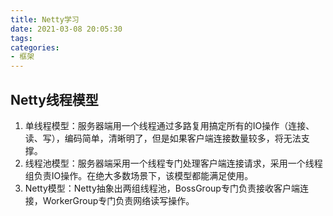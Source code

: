 ```yaml
---
title: Netty学习
date: 2021-03-08 20:05:30
tags:
categories:
- 框架
---
```


## Netty线程模型

1. 单线程模型：服务器端用一个线程通过多路复用搞定所有的IO操作（连接、读、写），编码简单，清晰明了，但是如果客户端连接数量较多，将无法支撑。
2. 线程池模型：服务器端采用一个线程专门处理客户端连接请求，采用一个线程组负责IO操作。在绝大多数场景下，该模型都能满足使用。
3. Netty模型：Netty抽象出两组线程池，BossGroup专门负责接收客户端连接，WorkerGroup专门负责网络读写操作。